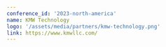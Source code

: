 ```yaml
---
conference_id: '2023-north-america'
name: KMW Technology
logo: '/assets/media/partners/kmw-technology.png'
link: https://www.kmwllc.com/
---
```

